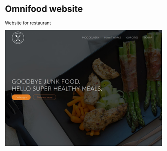 # Omnifood website

Website for restaurant

[![Logo](/resources/img/intro.jpg)](https://settarovali.github.io/omnifood/)

